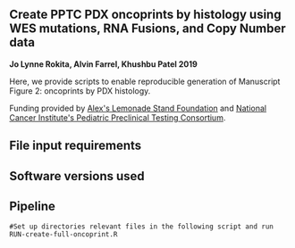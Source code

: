 ## Create PPTC PDX oncoprints by histology using WES mutations, RNA Fusions, and Copy Number data
<b>Jo Lynne Rokita, Alvin Farrel, Khushbu Patel 2019</b>

Here, we provide scripts to enable reproducible generation of Manuscript Figure 2: oncoprints by PDX histology.

Funding provided by <a href="https://www.alexslemonade.org" target="_blank"> Alex's Lemonade Stand Foundation</a> and <a href= "http://www.ncipptc.org/" target = "_blank"> National Cancer Institute's Pediatric Preclinical Testing Consortium</a>.

## File input requirements

## Software versions used

## Pipeline

```
#Set up directories relevant files in the following script and run
RUN-create-full-oncoprint.R
```
